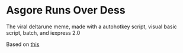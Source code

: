 # Asgore Runs Over Dess
The viral deltarune meme, made with a autohotkey script, visual basic script, batch, and iexpress 2.0

Based on [this](https://www.youtube.com/watch?v=u5NqO2v_xnY)
